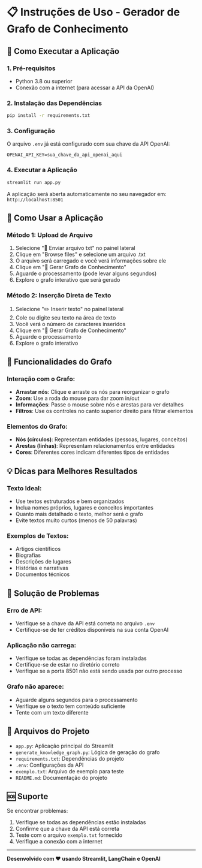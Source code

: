 # 📋 Instruções de Uso - Gerador de Grafo de Conhecimento

## 🚀 Como Executar a Aplicação

### 1. Pré-requisitos
- Python 3.8 ou superior
- Conexão com a internet (para acessar a API da OpenAI)

### 2. Instalação das Dependências
```bash
pip install -r requirements.txt
```

### 3. Configuração
O arquivo `.env` já está configurado com sua chave da API OpenAI:
```
OPENAI_API_KEY=sua_chave_da_api_openai_aqui
```

### 4. Executar a Aplicação
```bash
streamlit run app.py
```

A aplicação será aberta automaticamente no seu navegador em: `http://localhost:8501`

## 📖 Como Usar a Aplicação

### Método 1: Upload de Arquivo
1. Selecione "📁 Enviar arquivo txt" no painel lateral
2. Clique em "Browse files" e selecione um arquivo .txt
3. O arquivo será carregado e você verá informações sobre ele
4. Clique em "🚀 Gerar Grafo de Conhecimento"
5. Aguarde o processamento (pode levar alguns segundos)
6. Explore o grafo interativo que será gerado

### Método 2: Inserção Direta de Texto
1. Selecione "✏️ Inserir texto" no painel lateral
2. Cole ou digite seu texto na área de texto
3. Você verá o número de caracteres inseridos
4. Clique em "🚀 Gerar Grafo de Conhecimento"
5. Aguarde o processamento
6. Explore o grafo interativo

## 🎯 Funcionalidades do Grafo

### Interação com o Grafo:
- **Arrastar nós**: Clique e arraste os nós para reorganizar o grafo
- **Zoom**: Use a roda do mouse para dar zoom in/out
- **Informações**: Passe o mouse sobre nós e arestas para ver detalhes
- **Filtros**: Use os controles no canto superior direito para filtrar elementos

### Elementos do Grafo:
- **Nós (círculos)**: Representam entidades (pessoas, lugares, conceitos)
- **Arestas (linhas)**: Representam relacionamentos entre entidades
- **Cores**: Diferentes cores indicam diferentes tipos de entidades

## 💡 Dicas para Melhores Resultados

### Texto Ideal:
- Use textos estruturados e bem organizados
- Inclua nomes próprios, lugares e conceitos importantes
- Quanto mais detalhado o texto, melhor será o grafo
- Evite textos muito curtos (menos de 50 palavras)

### Exemplos de Textos:
- Artigos científicos
- Biografias
- Descrições de lugares
- Histórias e narrativas
- Documentos técnicos

## 🔧 Solução de Problemas

### Erro de API:
- Verifique se a chave da API está correta no arquivo `.env`
- Certifique-se de ter créditos disponíveis na sua conta OpenAI

### Aplicação não carrega:
- Verifique se todas as dependências foram instaladas
- Certifique-se de estar no diretório correto
- Verifique se a porta 8501 não está sendo usada por outro processo

### Grafo não aparece:
- Aguarde alguns segundos para o processamento
- Verifique se o texto tem conteúdo suficiente
- Tente com um texto diferente

## 📁 Arquivos do Projeto

- `app.py`: Aplicação principal do Streamlit
- `generate_knowledge_graph.py`: Lógica de geração do grafo
- `requirements.txt`: Dependências do projeto
- `.env`: Configurações da API
- `exemplo.txt`: Arquivo de exemplo para teste
- `README.md`: Documentação do projeto

## 🆘 Suporte

Se encontrar problemas:
1. Verifique se todas as dependências estão instaladas
2. Confirme que a chave da API está correta
3. Teste com o arquivo `exemplo.txt` fornecido
4. Verifique a conexão com a internet

---

**Desenvolvido com ❤️ usando Streamlit, LangChain e OpenAI**
